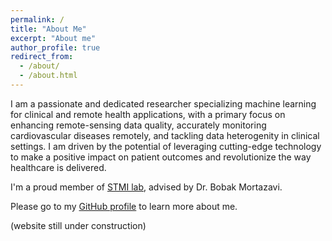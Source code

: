 ```yaml
---
permalink: /
title: "About Me"
excerpt: "About me"
author_profile: true
redirect_from: 
  - /about/
  - /about.html
---
```


I am a passionate and dedicated researcher specializing machine learning for clinical and remote health applications, with a primary focus on enhancing remote-sensing data quality, accurately monitoring cardiovascular diseases remotely, and tackling data heterogenity in clinical settings.
I am driven by the potential of leveraging cutting-edge technology to make a positive impact on patient outcomes and revolutionize the way healthcare is delivered.

I'm a proud member of [STMI lab](https://stmilab.github.io/team/), advised by Dr. Bobak Mortazavi.

Please go to my [GitHub profile](https://github.com/Innoversa) to learn more about me.

(website still under construction)
